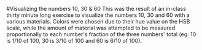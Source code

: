 #Visualizing the numbers 10, 30 & 60
This was the result of an in-class thirty minute long exercise to visualize the numbers 10, 30 and 60 with a various materials. Colors were chosen due to their hue value on the HSB scale, while the amount of material was attempted to be measured proportionally to each number's fraction of the three numbers' total (eg: 10 is 1/10 of 100, 30 is 3/10 of 100 and 60 is 6/10 of 100).
